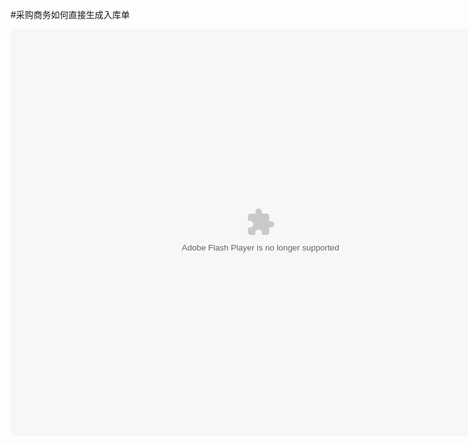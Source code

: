#采购商务如何直接生成入库单

<embed src="http://resource.3cwdb.com/kailong-donghua/F100002201303110230.swf" width="800" height="650"  pluginspage="http://www.macromedia.com/go/getflashplayer" 
type="application/x-shockwave-flash" ></embed>
